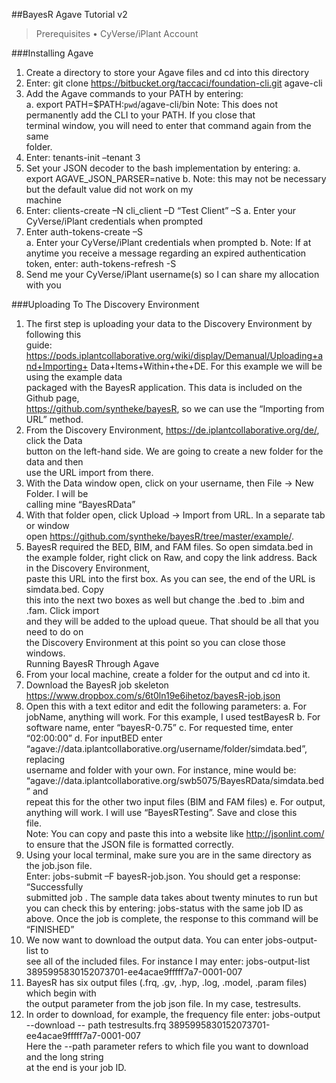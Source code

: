 ##BayesR	Agave	Tutorial	v2

>Prerequisites
>• CyVerse/iPlant	Account


###Installing	Agave
1. Create	a	directory	to	store	your	Agave	files	and	cd into	this	directory
2. Enter:	git	clone	https://bitbucket.org/taccaci/foundation-cli.git agave-cli
3. Add	the	Agave	commands	to	your	PATH	by	entering:	
a. export	PATH=$PATH:`pwd`/agave-cli/bin
Note: This	does	not	permanently add	the	CLI	to	your	PATH.	If	you	close	that	
terminal	window,	you	will	need	to	enter	that	command	again	from	the	same	
folder.
4. Enter:	tenants-init	–tenant	3
5. Set	your	JSON	decoder	to	the	bash	implementation	by	entering:
a. export	AGAVE_JSON_PARSER=native
b. Note:	this	may	not	be	necessary	but	the	default	value	did	not	work	on	my	
machine
6. Enter:	clients-create	–N	cli_client	–D	“Test	Client”	–S
a. Enter	your	CyVerse/iPlant	credentials	when	prompted
7. Enter	auth-tokens-create	–S	
a. Enter	your	CyVerse/iPlant	credentials	when	prompted
b. Note: If	at	anytime	you	receive	a	message	regarding	an	expired	authentication	
token,	enter:	auth-tokens-refresh	-S
8. Send	me	your	CyVerse/iPlant	username(s)	so	I	can	share	my	allocation	with	you


###Uploading	To	The	Discovery	Environment
1. The	first	step	is	uploading	your	data	to	the	Discovery	Environment	by	following	this	
guide:	
https://pods.iplantcollaborative.org/wiki/display/Demanual/Uploading+and+Importing+
Data+Items+Within+the+DE. For	this	example	we	will	be	using	the	example	data	
packaged	with	the	BayesR	application.	This	data	is	included	on	the	Github	page,	
https://github.com/syntheke/bayesR,	so	we	can	use	the	“Importing	from	URL” method.
2. From	the	Discovery	Environment,	https://de.iplantcollaborative.org/de/,	click	the	Data	
button	on	the	left-hand	side.	We	are	going	to	create	a	new	folder	for	the	data	and	then	
use	the	URL	import	from	there.
3. With	the	Data	window	open,	click	on	your	username,	then	File	->	New	Folder.	I	will	be	
calling	mine	“BayesRData”
4. With	that	folder	open,	click	Upload	->	Import	from	URL.	In	a	separate	tab	or	window	
open	https://github.com/syntheke/bayesR/tree/master/example/.
5. BayesR	required	the	BED,	BIM,	and	FAM	files.	So	open	simdata.bed	in	the	example	
folder,	right	click	on	Raw,	and	copy	the	link	address.	Back	in	the	Discovery	Environment,	
paste	this	URL	into	the	first	box.	As	you	can	see,	the	end	of	the	URL	is	simdata.bed.	Copy	
this	into	the	next	two	boxes	as	well	but	change	the	.bed	to	.bim	and	.fam.	Click	import	
and	they	will	be	added	to	the	upload	queue.	That	should	be	all	that	you	need	to	do	on	
the	Discovery	Environment	at	this	point	so	you	can	close	those	windows.	
Running	BayesR	Through	Agave
1. From	your	local	machine,	create	a	folder	for	the	output	and	cd into	it.
2. Download	the	BayesR	job	skeleton	
https://www.dropbox.com/s/6t0ln19e6ihetoz/bayesR-job.json
3. Open	this	with	a	text	editor	and	edit	the	following	parameters:
a. For	jobName,	anything	will	work.	For	this	example, I	used	testBayesR
b. For	software	name,	enter	“bayesR-0.75”
c. For requested	time,	enter	“02:00:00”
d. For	inputBED	enter	
“agave://data.iplantcollaborative.org/username/folder/simdata.bed”,	replacing	
username	and	folder	with	your	own.	For	instance, mine	would	be:	
“agave://data.iplantcollaborative.org/swb5075/BayesRData/simdata.bed” and	
repeat	this	for	the	other	two	input	files	(BIM	and	FAM	files)
e. For	output,	anything	will	work.	I	will	use	“BayesRTesting”.	Save	and	close	this	
file. 																									 																
Note: You	can	copy	and	paste	this	into	a	website	like	http://jsonlint.com/ to	
ensure	that	the	JSON	file	is	formatted	correctly.
4. Using	your	local	terminal,	make	sure	you	are	in	the	same	directory	as	the	job.json	file.	
Enter: jobs-submit	–F	bayesR-job.json.	You	should	get	a	response:	“Successfully	
submitted	job	<job	ID>.	The	sample	data	takes	about	twenty	minutes	to	run	but you	can	
check	this	by	entering:	jobs-status	<job	ID> with	the	same	job	ID as	above.	Once	the	job	
is	complete,	the	response	to	this	command	will	be	“FINISHED”
5. We	now	want	to	download	the	output	data.	You	can	enter	jobs-output-list	<job	ID> to	
see	all	of	the	included	files.	For	instance	I	may	enter: jobs-output-list	
3895995830152073701-ee4acae9fffff7a7-0001-007
6. BayesR	has	six	output	files (.frq,	.gv,	.hyp,	.log,	.model,	.param	files)	which	begin	with	
the	output	parameter	from	the	job	json	file.	In	my	case,	testresults.	
7. In	order	to	download,	for	example,	the	frequency	file	enter:	jobs-output	--download	--
path	testresults.frq	3895995830152073701-ee4acae9fffff7a7-0001-007 						
Here the	--path	parameter	refers	to	which	file	you	want	to	download	and	the	long	string	
at	the	end	is	your	job	ID.
